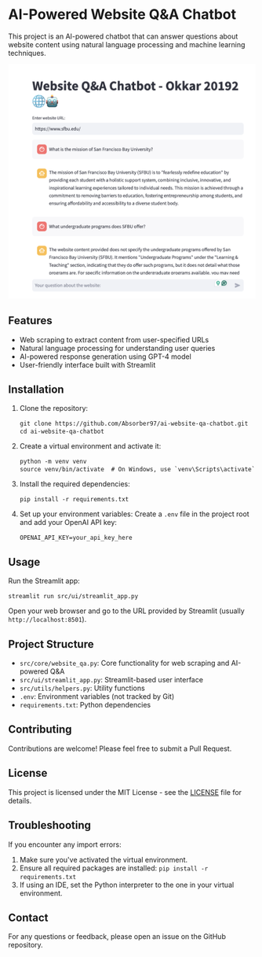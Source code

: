 # AI-Powered Website Q&A Chatbot

This project is an AI-powered chatbot that can answer questions about website content using natural language processing and machine learning techniques.

![AI-Powered Website Q&A Chatbot](images/ai-website-qa-chatbot.png)

## Features

- Web scraping to extract content from user-specified URLs
- Natural language processing for understanding user queries
- AI-powered response generation using GPT-4 model
- User-friendly interface built with Streamlit

## Installation

1. Clone the repository:
   ```
   git clone https://github.com/Absorber97/ai-website-qa-chatbot.git
   cd ai-website-qa-chatbot
   ```

2. Create a virtual environment and activate it:
   ```
   python -m venv venv
   source venv/bin/activate  # On Windows, use `venv\Scripts\activate`
   ```

3. Install the required dependencies:
   ```
   pip install -r requirements.txt
   ```

4. Set up your environment variables:
   Create a `.env` file in the project root and add your OpenAI API key:
   ```
   OPENAI_API_KEY=your_api_key_here
   ```

## Usage

Run the Streamlit app:
```
streamlit run src/ui/streamlit_app.py
```

Open your web browser and go to the URL provided by Streamlit (usually `http://localhost:8501`).

## Project Structure

- `src/core/website_qa.py`: Core functionality for web scraping and AI-powered Q&A
- `src/ui/streamlit_app.py`: Streamlit-based user interface
- `src/utils/helpers.py`: Utility functions
- `.env`: Environment variables (not tracked by Git)
- `requirements.txt`: Python dependencies

## Contributing

Contributions are welcome! Please feel free to submit a Pull Request.

## License

This project is licensed under the MIT License - see the [LICENSE](LICENSE) file for details.

## Troubleshooting

If you encounter any import errors:
1. Make sure you've activated the virtual environment.
2. Ensure all required packages are installed: `pip install -r requirements.txt`
3. If using an IDE, set the Python interpreter to the one in your virtual environment.

## Contact

For any questions or feedback, please open an issue on the GitHub repository.
